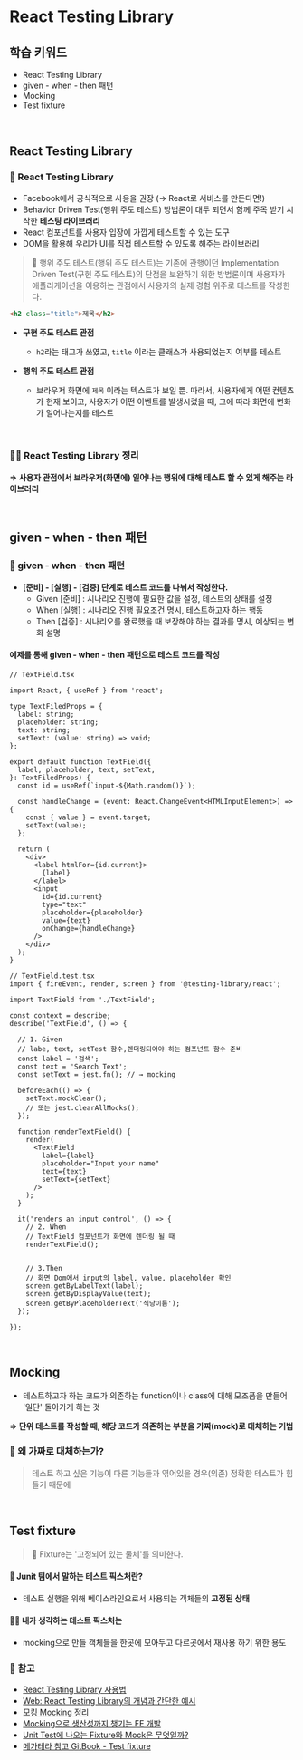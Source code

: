 # React Testing Library

## 학습 키워드

- React Testing Library
- given - when - then 패턴
- Mocking
- Test fixture

<br/>

## React Testing Library

### 📖 React Testing Library

- Facebook에서 공식적으로 사용을 권장 (→ React로 서비스를 만든다면!)
- Behavior Driven Test(행위 주도 테스트) 방법론이 대두 되면서 함께 주목 받기 시작한 __테스팅 라이브러리__
- React 컴포넌트를 사용자 입장에 가깝게 테스트할 수 있는 도구
- DOM을 활용해 우리가 UI를 직접 테스트할 수 있도록 해주는 라이브러리

> 📌 행위 주도 테스트(행위 주도 테스트)는 기존에 관행이던 Implementation Driven Test(구현 주도 테스트)의 단점을 보완하기 위한 방법론이며 사용자가 애플리케이션을 이용하는 관점에서 사용자의 실제 경험 위주로 테스트를 작성한다.

```html
<h2 class="title">제목</h2>
```

- __구현 주도 테스트 관점__
  - `h2`라는 태그가 쓰였고, `title` 이라는 클래스가 사용되었는지 여부를 테스트

- __행위 주도 테스트 관점__
  - 브라우저 화면에 `제목` 이라는 텍스트가 보일 뿐. 따라서, 사용자에게 어떤 컨텐츠가 현재 보이고, 사용자가 어떤 이벤트를 발생시켰을 때, 그에 따라 화면에 변화가 일어나는지를 테스트

<br/>

### ✍🏻 React Testing Library 정리

__⇒ 사용자 관점에서 브라우저(화면에) 일어나는 행위에 대해 테스트 할 수 있게 해주는 라이브러리__

<br/>

## given - when - then 패턴

### 📖 given - when - then 패턴

- __[준비] - [실행] - [검증] 단계로 테스트 코드를 나눠서 작성한다.__
  - Given [준비] : 시나리오 진행에 필요한 값을 설정, 테스트의 상태를 설정
  - When [실행] : 시나리오 진행 필요조건 명시, 테스트하고자 하는 행동
  - Then [검증] : 시나리오를 완료했을 때 보장해야 하는 결과를 명시, 예상되는 변화 설명

#### 예제를 통해 given - when - then 패턴으로 테스트 코드를 작성

```tsx
// TextField.tsx

import React, { useRef } from 'react';

type TextFiledProps = {
  label: string;
  placeholder: string;
  text: string;
  setText: (value: string) => void;
};

export default function TextField({
  label, placeholder, text, setText,
}: TextFiledProps) {
  const id = useRef(`input-${Math.random()}`);

  const handleChange = (event: React.ChangeEvent<HTMLInputElement>) => {
    const { value } = event.target;
    setText(value);
  };

  return (
    <div>
      <label htmlFor={id.current}>
        {label}
      </label>
      <input
        id={id.current}
        type="text"
        placeholder={placeholder}
        value={text}
        onChange={handleChange}
      />
    </div>
  );
}
```

```tsx
// TextField.test.tsx
import { fireEvent, render, screen } from '@testing-library/react';

import TextField from './TextField';

const context = describe;
describe('TextField', () => {

  // 1. Given 
  // labe, text, setTest 함수,렌더링되어야 하는 컴포넌트 함수 준비 
  const label = '검색';
  const text = 'Search Text';
  const setText = jest.fn(); // → mocking

  beforeEach(() => {
    setText.mockClear();
    // 또는 jest.clearAllMocks();
  });

  function renderTextField() {
    render(
      <TextField
        label={label}
        placeholder="Input your name"
        text={text}
        setText={setText}
      />
    );
  }

  it('renders an input control', () => {
    // 2. When
    // TextField 컴포넌트가 화면에 렌더링 될 때
    renderTextField();


    // 3.Then 
    // 화면 Dom에서 input의 label, value, placeholder 확인
    screen.getByLabelText(label); 
    screen.getByDisplayValue(text);
    screen.getByPlaceholderText('식당이름');
  });

});
```

<br/>

## Mocking

- 테스트하고자 하는 코드가 의존하는 function이나 class에 대해 모조품을 만들어 '일단' 돌아가게 하는 것

__⇒ 단위 테스트를 작성할 때, 해당 코드가 의존하는 부분을 가짜(mock)로 대체하는 기법__

### 🤔 왜 가짜로 대체하는가?
>
> 테스트 하고 싶은 기능이 다른 기능들과 엮어있을 경우(의존) 정확한 테스트가 힘들기 때문에

<br/>

## Test fixture

> 📖 Fixture는 '고정되어 있는 물체'를 의미한다.

#### 🤔 Junit 팀에서 말하는 테스트 픽스처란?

- 테스트 실행을 위해 베이스라인으로서 사용되는 객체들의 __고정된 상태__

#### ✍🏻 내가 생각하는 테스트 픽스처는

- mocking으로 만들 객체들을 한곳에 모아두고 다르곳에서 재사용 하기 위한 용도

### 🔗 참고

- [React Testing Library 사용법](https://www.daleseo.com/react-testing-library/)
- [Web: React Testing Library의 개념과 간단한 예시](https://medium.com/hcleedev/web-react-testing-library의-개념과-간단한-예시-b94ea633bdaa)
- [모킹 Mocking 정리](https://inpa.tistory.com/entry/JEST-%F0%9F%93%9A-%EB%AA%A8%ED%82%B9-mocking-jestfn-jestspyOn)
- [Mocking으로 생산성까지 챙기는 FE 개발](https://tech.kakao.com/2021/09/29/mocking-fe/)
- [Unit Test에 나오는 Fixture와 Mock은 무엇일까?](https://zorba91.tistory.com/304)
- [메가테라 참고 GitBook - Test fixture](https://shinjungohs-dev-road.gitbook.io/megaptera-frontend/undefined/week5/reacttestinglibrary#id-4.-mocking)

